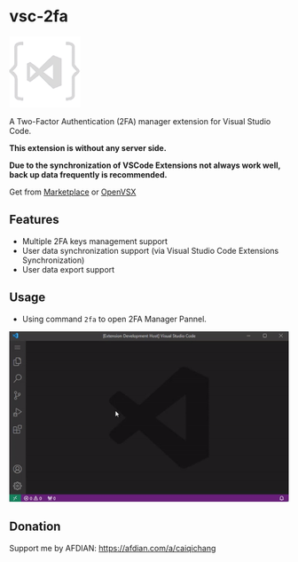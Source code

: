 # vsc-2fa

![logo](resources/logo.png)

A Two-Factor Authentication (2FA) manager extension for Visual Studio Code.

**This extension is without any server side.**

**Due to the synchronization of VSCode Extensions not always work well, back up data frequently is recommended.**

Get from 
[Marketplace](https://marketplace.visualstudio.com/items?itemName=cai-qichang.vsc-2fa) 
or 
[OpenVSX](https://open-vsx.org/extension/cai-qichang/vsc-2fa)

## Features
- Multiple 2FA keys management support
- User data synchronization support (via Visual Studio Code Extensions Synchronization)
- User data export support

## Usage
- Using command `2fa` to open 2FA Manager Pannel.

![2fa_command-screenshot](resources/screenshot/2fa_command.gif)

## Donation

Support me by AFDIAN: https://afdian.com/a/caiqichang
